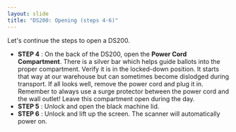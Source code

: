 ```yaml
---
layout: slide
title: "DS200: Opening (steps 4-6)"
---
```


Let&#39;s continue the steps to open a DS200.

- **STEP 4** : On the back of the DS200, open the **Power Cord Compartment**. There is a silver bar which helps guide ballots into the proper compartment. Verify it is in the locked-down position. It starts that way at our warehouse but can sometimes become dislodged during transport. If all looks well, remove the power cord and plug it in. Remember to always use a surge protector between the power cord and the wall outlet! Leave this compartment open during the day.
- **STEP 5** : Unlock and open the black machine lid.
- **STEP 6** : Unlock and lift up the screen. The scanner will automatically power on.